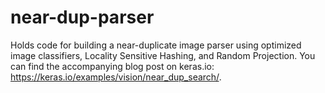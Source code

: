 # near-dup-parser
Holds code for building a near-duplicate image parser using optimized image classifiers, Locality Sensitive Hashing, and Random Projection. You can find
the accompanying blog post on keras.io: https://keras.io/examples/vision/near_dup_search/. 
